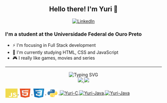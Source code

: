 <h2 align="center">Hello there! I'm Yuri 👋</h2>

<p align="center">
  <a href="https://www.linkedin.com/in/ribYuri/"><img alt="LinkedIn" src="https://img.shields.io/badge/LinkedIn-0077B5?style=for-the-badge&logo=linkedin&logoColor=white"/></a>
</p>

### I'm a student at the Universidade Federal de Ouro Preto
* ⚡ I'm focusing in Full Stack development
* 🤯 I'm currently studying HTML, CSS and JavaScript
* 🎮 I really like games, movies and series

---

<div align="center">
<img align="center" src="https://readme-typing-svg.herokuapp.com?size=25&pause=10000&color=FFB425&lines=DEVELOPER+IN+PROGRESS..." alt="Typing SVG">
</div>

<div align="center">
  <a href="https://github.com/ribYuri">
  <img height="150em" src="https://github-readme-stats.vercel.app/api?username=ribYuri&show_icons=true&theme=highcontrast&include_all_commits=true&count_private=true"/>
  <img height="150em" src="https://github-readme-stats.vercel.app/api/top-langs/?username=ribYuri&layout=compact&langs_count=7&theme=highcontrast"/>
</div>

<div align="" style="display: inline_block"><br>
  <img align="center" alt="Yuri-Js" height="30" width="40" src="https://raw.githubusercontent.com/devicons/devicon/master/icons/javascript/javascript-plain.svg">
  <img align="center" alt="Yuri-HTML" height="30" width="40" src="https://raw.githubusercontent.com/devicons/devicon/master/icons/html5/html5-original.svg">
  <img align="center" alt="Yuri-CSS" height="30" width="40" src="https://raw.githubusercontent.com/devicons/devicon/master/icons/css3/css3-original.svg">
  <img align="center" alt="Yuri-Python" height="30" width="40" src="https://raw.githubusercontent.com/devicons/devicon/master/icons/python/python-original.svg">
  <img align="center" alt="Yuri-C" height="30" width="40" src="https://cdn.jsdelivr.net/gh/devicons/devicon/icons/c/c-original.svg">
  <img align="center" alt="Yuri-Java" height="30" width="40" src="https://cdn.jsdelivr.net/gh/devicons/devicon/icons/java/java-original.svg">
  <img align="center" alt="Yuri-Java" height="30" width="40" src="https://cdn.jsdelivr.net/gh/devicons/devicon/icons/git/git-original.svg">
  
</div>

<!--
**ribYuri/ribYuri** is a ✨ _special_ ✨ repository because its `README.md` (this file) appears on your GitHub profile.

Here are some ideas to get you started:

- 🔭 I’m currently working on ...
- 🌱 I’m currently learning ...
- 👯 I’m looking to collaborate on ...
- 🤔 I’m looking for help with ...
- 💬 Ask me about ...
- 📫 How to reach me: ...
- 😄 Pronouns: ...
- ⚡ Fun fact: ...
-->

